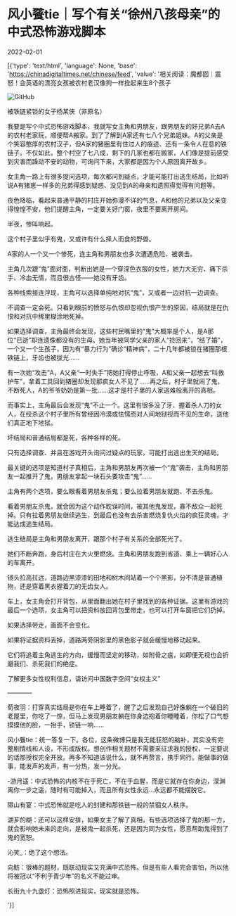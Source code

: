 # 风小餮tie｜写个有关“徐州八孩母亲”的中式恐怖游戏脚本

2022-02-01

[{'type': 'text/html', 'language': None, 'base': 'https://chinadigitaltimes.net/chinese/feed', 'value': '相关阅读：魔都囡｜震怒！会英语的漂亮女孩被农村老汉像狗一样拴起来生8个孩子

![GitHub](https://chinadigitaltimes.net/chinese/files/2022/01/post-676292-61f467480c6f2.png) 

 被铁链紧锁的女子杨某侠（非原名） 



我要是写个中式恐怖游戏脚本，我就写女主角和男朋友，跟男朋友的好兄弟A去A的农村老家玩，顺便帮A搬家。到了了解到A家还有七八个兄弟姐妹。A的父亲是个笑容憨厚的农村汉子，但A家的猪圈里有住过人的痕迹、还有一条令人在意的铁链子。不仅如此，整个村空了七八成，剩下的几家也都在搬家，人们像是提前感受到灾害而躁动不安的动物，可询问下来，大家都是因为个人原因离开故乡。

女主角一路上有很多提问选项，每次都问到疑点，才能可能打出逃生结局，比如听说A有猪崽一样多的兄弟得感到疑惑、没见到A的母亲和遗照得觉得有问题等。

夜色降临，看起来普通平静的村庄开始弥漫不详的气息，A和他的兄弟以及父亲变得惶惶不安，他们提醒主角，一定要关好门窗，夜里不要离开房间。

半夜，惨叫响起。

这个村子里似乎有鬼，又或许有什么择人而食的野兽。

A家的人一个又一个惨死，连主角和男朋友也多次遭遇危险、被袭击。

主角几次跟“鬼”面对面，判断出她是一个穿深色衣服的女性，她力大无穷、痛下杀手、冷血无情，而且很古怪——她没有牙齿。

各种线索接连浮现，主角可以选择单纯地对抗“鬼”，又或者一边对抗一边调查。

不调查一定会死。只看到眼前的愤怒与仇恨却忽视仇恨产生的原因，结局就是在仇恨和对抗中稀里糊涂地死掉。

如果选择调查，主角最终会发现，这些村民嘴里的“鬼”大概率是个人，是A那位“已逝”却连遗像都没有的生母。她当年被同学父亲的家人“捡回来”，“结了婚”，一个又一个生孩子，因为有“暴力行为”确诊“精神病”，二十几年都被锁在猪圈那根铁链上，牙齿也被拔光……

有一次她“攻击”A，A父亲“一时失手”把她打得停止呼吸，A和父亲一起想去“叫救护车”，拿着工具回到猪圈却发现那疯女人不见了……再之后，村子里就闹了鬼，不断死人，A的爷爷奶奶是第一批……这才是村子里的人家逃难般离开的真相。

而事实上，主角最后会发现“鬼”不止一个。这里有很多没了牙、握着杀人刀的女人，在绞杀这个村子里所有曾经因冷漠或怯懦而对人间地狱视而不见的生命，送他们真正地下地狱。

坏结局和普通结局都是死，各种各样的死。

只有选择调查、并且在游戏开头询问过疑点的玩家，可能打出逃出生天的结局。

最关键的选项是知道村子真相后，主角和男朋友再次被一个“鬼”袭击，主角和男朋友一起推开了鬼，男朋友拿起一块石头要攻击“鬼”……

主角有两个选项，要么眼看着男朋友杀鬼；要么拉着男朋友就跑、不去杀鬼。

看着男朋友杀鬼，就会因为这个动作耽误时间，被其他鬼发现，寡不敌众一起死掉。只有拉着男朋友继续逃生，到最后也没有去杀害燃烧复仇火焰的疯狂灵魂，才能达成逃生结局。

逃生结局是主角和男朋友离开，跟那个村子有关系的全部死光了。

她们不断奔跑，身后村庄在大火里燃烧。主角和男朋友跑到省道、乘上一辆好心人的车离开。

镜头拉高拉远，道路边黑漆漆的田地和树木间站着一个个黑影，分不清是普通植物，还是穿着黑衣握着刀的无齿女人。

车上，女主角会打开背包，从里面翻出她在村子里找到的各种证据。这里有游戏的最后一个选项，女主角可以把资料放回背包里带走，也可以打开车窗把它们扔掉。

如果选择带走，画面不会变化。

如果将证据资料丢掉，道路两旁阴影里的黑色影子就会缓慢地移动起来。

它们将追着主角逃生的方向，缓慢而坚定的移动，如附骨之疽，如即便无视也会折磨我们、杀死我们的绝症。

了解更多女性权利信息，请访问中国数字空间“女权主义”

————



荀夜羽：打穿真实结局是你在车上睡着了，醒了之后发现自己好像躺在一个破旧的老屋里，你吃了一惊，但马上发现男朋友躺在你身边抱着你睡睡着，你松了口气想摸摸他的脸，一抬手，锁链一响……

风小餮tie：统一答复一下。各位，这条微博只是我无能狂怒的脑补，其实没有完整剧情线和人设，不形成版权。想创作相关题材不需要来征求我的授权，一定要说的话那授权完全开放。再多不知道该说什么，就不再赘言，携手同行。能做事的做事，能发声的发声，有一分热，发一分光。

-游月遥：中式恐怖的内核不在于死亡，不在于血腥，而是它就存在你身边，深渊离你一步之遥，随时有可能掉入，而且所有女性永远…永远都不能摆脱它。

隰山有宴：中式恐怖就是吃人的封建和那铁链一般的禁锢女人秩序。

湖芗的糊：还可以这样安排，如果女主了解了真相，有些选项选择了鬼的那一方，就会影响她未来的走向，是被鬼一起杀死，还是因为同为女性，愿意帮助鬼得到了鬼的宽恕。

沁笑_：绝了这个想法。

向鲂：很棒的题材，既联动现实又充满中式恐怖。但是有些人看完会害怕，所以他将被冠以“不利于青少年”的名义不能过审。

长街九十九盏灯：恐怖照进现实，现实就是恐怖。

'}]